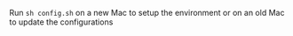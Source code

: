 Run `sh config.sh` on a new Mac to setup the environment or on an old Mac to update the configurations
